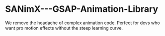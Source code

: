 # SANimX---GSAP-Animation-Library
We remove the headache of complex animation code. Perfect for devs who want pro motion effects without the steep learning curve.

